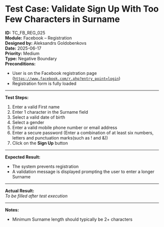 # Test Case: Validate Sign Up With Too Few Characters in Surname 

**ID:** TC_FB_REG_025  
**Module:** Facebook – Registration  
**Designed by:** Aleksandrs Goldobenkovs  
**Date:** 2025-06-17  
**Priority:** Medium   
**Type:** Negative Boundary  
**Preconditions:**  
- User is on the Facebook registration page  ([`https://www.facebook.com/r.php?entry_point=login`](https://www.facebook.com/r.php?entry_point=login))
- Registration form is fully loaded

---

**Test Steps:**

1. Enter a valid First name
2. Enter 1 character in the Surname field
3. Select a valid date of birth
4. Select a gender  
5. Enter a valid mobile phone number or email address
6. Enter a secure password (Enter a combination of at least six numbers, letters and punctuation marks(such as ! and &))  
7. Click on the **Sign Up** button

---

**Expected Result:**  
- The system prevents registration
- A validation message is displayed prompting the user to enter a longer Surname

---

**Actual Result:**  
_To be filled after test execution_

---

**Notes:**    
- Minimum Surname length should typically be 2+ characters
